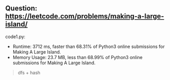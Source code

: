 ## Question: https://leetcode.com/problems/making-a-large-island/

code1.py:
* Runtime: 3712 ms, faster than 68.31% of Python3 online submissions for Making A Large Island.
* Memory Usage: 23.7 MB, less than 68.99% of Python3 online submissions for Making A Large Island.
> dfs + hash